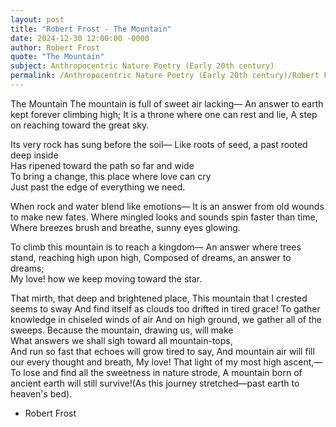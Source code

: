 ```yaml
---
layout: post
title: "Robert Frost - The Mountain"
date: 2024-12-30 12:00:00 -0000
author: Robert Frost
quote: "The Mountain"
subject: Anthropocentric Nature Poetry (Early 20th century)
permalink: /Anthropocentric Nature Poetry (Early 20th century)/Robert Frost/Robert Frost - The Mountain
---
```


The Mountain
The mountain is full of sweet air lacking—
An answer to earth kept forever climbing high;
It is a throne where one can rest and lie,
A step on reaching toward the great sky. 

Its very rock has sung before the soil—
Like roots of seed, a past rooted deep inside  
Has ripened toward the path so far and wide  
To bring a change, this place where love can cry  
Just past the edge of everything we need.

When rock and water blend like emotions—
It is an answer from old wounds to make new fates.
Where mingled looks and sounds spin faster than time,
Where breezes brush and breathe, sunny eyes glowing.

To climb this mountain is to reach a kingdom—
An answer where trees stand, reaching high upon high,
Composed of dreams, an answer to dreams;  
My love! how we keep moving toward the star. 

That mirth, that deep and brightened place,
This mountain that I crested seems to sway
And find itself as clouds too drifted in tired grace!
To gather knowledge in chiseled winds of air
And on high ground, we gather all of the sweeps.
Because the mountain, drawing us, will make  
What answers we shall sigh toward all mountain-tops,  
And run so fast that echoes will grow tired to say,
And mountain air will fill our every thought and breath,
My love! That light of my most high ascent,—
To lose and find all the sweetness in nature strode,
A mountain born of ancient earth will still survive!(As this journey stretched—past earth to heaven's bed).

- Robert Frost

